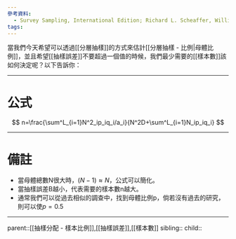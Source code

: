 ```yaml
---
參考資料:
  - Survey Sampling, International Edition; Richard L. Scheaffer, William Mendenhall. III
tags:
---
```

當我們今天希望可以透過[[分層抽樣]]的方式來估計[[分層抽樣 - 比例|母體比例]]，並且希望[[抽樣誤差]]不要超過一個值的時候，我們最少需要的[[樣本數]]該如何決定呢？以下告訴你：
- - -
# 公式
$$
n=\frac{\sum^L_{i=1}N^2_ip_iq_i/a_i}{N^2D+\sum^L_{i=1}N_ip_iq_i}
$$
- - -
# 備註
- 當母體總數N很大時，$(N-1)\approx N$，公式可以簡化。
- 當抽樣誤差B越小，代表需要的樣本數n越大。
- 通常我們可以從過去相似的調查中，找到母體比例p，倘若沒有過去的研究，則可以使$p=0.5$
- - -
parent::[[抽樣分配 - 樣本比例]],[[抽樣誤差]],[[樣本數]]
sibling::
child::